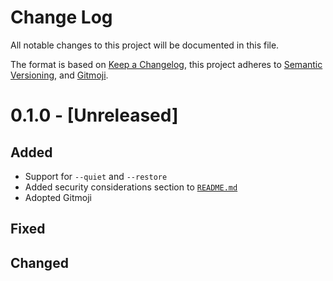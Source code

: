 # Change Log
All notable changes to this project will be documented in this file.

The format is based on [Keep a Changelog](https://keepachangelog.com/),
this project adheres to [Semantic Versioning](https://semver.org/), and
[Gitmoji](https://gitmoji.carloscuesta.me/).


# 0.1.0 - [Unreleased]
## Added
- Support for `--quiet` and `--restore`
- Added security considerations section to [`README.md`](./README.md)
- Adopted Gitmoji

## Fixed

## Changed
